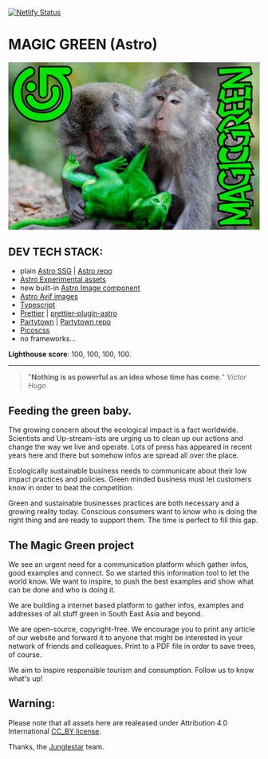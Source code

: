 [![Netlify Status](https://api.netlify.com/api/v1/badges/91072c23-42b0-45bf-ab7a-e7749162b0f5/deploy-status)](https://app.netlify.com/sites/magicgreenastro/deploys)

# MAGIC GREEN (Astro)

[![magic green](./src/assets/p/og_large_image.jpg)](https://m.junglo.dev)

## DEV TECH STACK:

- plain [Astro SSG](https://docs.astro.build/en/getting-started/) | [Astro repo](https://github.com/withastro/astro)
- [Astro Experimental assets](https://docs.astro.build/en/guides/assets/)
- new built-in [Astro Image component](https://docs.astro.build/en/guides/assets/#convert-from-astrojsimage)
- [Astro Avif images](https://docs.astro.build/en/guides/assets/#properties)
- [Typescript](https://docs.astro.build/en/guides/typescript/)
- [Prettier](https://docs.astro.build/en/editor-setup/#prettier) | [prettier-plugin-astro](https://github.com/withastro/prettier-plugin-astro)
- [Partytown](https://docs.astro.build/en/guides/integrations-guide/partytown/) | [Partytown repo](https://github.com/withastro/astro/tree/main/packages/integrations/partytown)
- [Picoscss](https://picocss.com/)
- no frameworks...

**Lighthouse score**: 100, 100, 100, 100.

---

> "**Nothing is as powerful as an idea whose time has come.**" _Victor Hugo_

## Feeding the green baby.

The growing concern about the ecological impact is a fact worldwide. Scientists and Up-stream-ists are urging us to clean up our actions and change the way we live and operate. Lots of press has appeared in recent years here and there but somehow infos are spread all over the place.

Ecologically sustainable business needs to communicate about their low impact practices and policies. Green minded business must let customers know in order to beat the competition.

Green and sustainable businesses practices are both necessary and a growing reality today. Conscious consumers want to know who is doing the right thing and are ready to support them. The time is perfect to fill this gap.

## The Magic Green project

We see an urgent need for a communication platform which gather infos, good examples and connect. So we started this information tool to let the world know. We want to inspire, to push the best examples and show what can be done and who is doing it.

We are building a internet based platform to gather infos, examples and addresses of all stuff green in South East Asia and beyond.

We are open-source, copyright-free. We encourage you to print any article of our website and forward it to anyone that might be interested in your network of friends and colleagues. Print to a PDF file in order to save trees, of course.

We aim to inspire responsible tourism and consumption. Follow us to know what's up!

## Warning:

Please note that all assets here are realeased under Attribution 4.0 International [CC_BY license](https://creativecommons.org/licenses/by/4.0/).

Thanks, the [Junglestar](https://junglestar.org) team.
